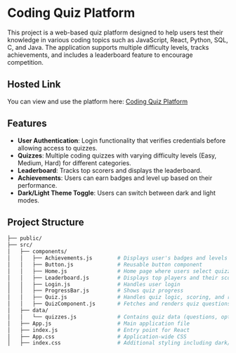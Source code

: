 # Coding Quiz Platform

This project is a web-based quiz platform designed to help users test their knowledge in various coding topics such as JavaScript, React, Python, SQL, C, and Java. The application supports multiple difficulty levels, tracks achievements, and includes a leaderboard feature to encourage competition.

## Hosted Link
You can view and use the platform here: [Coding Quiz Platform](https://mrr-quiz.netlify.app/)

## Features

- **User Authentication**: Login functionality that verifies credentials before allowing access to quizzes.
- **Quizzes**: Multiple coding quizzes with varying difficulty levels (Easy, Medium, Hard) for different categories.
- **Leaderboard**: Tracks top scorers and displays the leaderboard.
- **Achievements**: Users can earn badges and level up based on their performance.
- **Dark/Light Theme Toggle**: Users can switch between dark and light modes.

## Project Structure

```bash
├── public/
├── src/
│   ├── components/
│   │   ├── Achievements.js        # Displays user's badges and levels
│   │   ├── Button.js              # Reusable button component
│   │   ├── Home.js                # Home page where users select quizzes and difficulty levels
│   │   ├── Leaderboard.js         # Displays top players and their scores
│   │   ├── Login.js               # Handles user login
│   │   ├── ProgressBar.js         # Shows quiz progress
│   │   ├── Quiz.js                # Handles quiz logic, scoring, and results
│   │   ├── QuizComponent.js       # Fetches and renders quiz questions from API
│   ├── data/
│   │   └── quizzes.js             # Contains quiz data (questions, options, correct answers)
│   ├── App.js                     # Main application file
│   ├── index.js                   # Entry point for React
│   ├── App.css                    # Application-wide CSS
│   ├── index.css                  # Additional styling including dark/light theme
